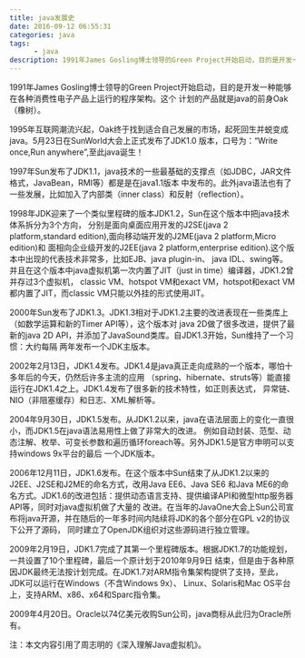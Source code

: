 ```yaml
---
title: java发展史
date: 2016-09-12 06:55:31
categories: java
tags: 
      - java
description: 1991年James Gosling博士领导的Green Project开始启动，目的是开发一种能够在各种消费性电子产品上运行的程序架构。这个计划的产品就是java的前身Oak（橡树）
---
```


1991年James Gosling博士领导的Green Project开始启动，目的是开发一种能够在各种消费性电子产品上运行的程序架构。这个
计划的产品就是java的前身Oak（橡树）。

1995年互联网潮流兴起，Oak终于找到适合自己发展的市场，起死回生并蜕变成java。5月23日在SunWorld大会上正式发布了JDK1.0
版本，口号为：“Write once,Run anywhere”,至此java诞生！

1997年Sun发布了JDK1.1，java技术的一些最基础的支撑点（如JDBC，JAR文件格式，JavaBean，RMI等）都是是在java1.1版本
中发布的。此外java语法也有了一些发展，比如加入了内部类（inner class）和反射（reflection）。

1998年JDK迎来了一个类似里程碑的版本JDK1.2，Sun在这个版本中把java技术体系拆分为3个方向，
分别是面向桌面应用开发的J2SE(java 2 platform,standard edition),面向移动端开发的J2ME(java 2 platform,Micro edition)和
面相向企业级开发的J2EE(java 2 platform,enterprise edition).这个版本中出现的代表技术非常多，比如EJB、java plugin-in、
java IDL、swing等。并且在这个版本中java虚拟机第一次内置了JIT（just in time）编译器，JDK1.2曾并存过3个虚拟机，
classic VM、hotspot VM和exact VM，hotspot和exact VM都内置了JIT，而classic VM只能以外挂的形式使用JIT。

2000年Sun发布了JDK1.3。JDK1.3相对于JDK1.2主要的改进表现在一些类库上（如数学运算和新的Timer API等），这个版本对
java 2D做了很多改进，提供了最新的java 2D API，并添加了JavaSound类库。自JDK1.3开始，Sun维持了一个习惯：大约每隔
两年发布一个JDK主版本。

2002年2月13日，JDK1.4发布。JDK1.4是java真正走向成熟的一个版本，哪怕十多年后的今天，仍然后许多主流的应用
（spring、hibernate、struts等）能直接运行在JDK1.4之上。JDK1.4发布了很多新的技术特性，如正则表达式，
异常链、NIO（非阻塞缓存）和日志、XML解析等。

2004年9月30日，JDK1.5发布。从JDK1.2以来，java在语法层面上的变化一直很小，而JDK1.5在java语法易用性上做了非常大的改进。
例如自动封装、范型、动态注解、枚举、可变长参数和遍历循环foreach等。另外JDK1.5是官方申明可以支持windows 9x平台的最后
一个JDK版本。

2006年12月11日，JDK1.6发布。在这个版本中Sun结束了从JDK1.2以来的J2EE、J2SE和J2ME的命名方式，改用Java EE6、Java SE6
和Java ME6的命名方式。JDK1.6的改进包括：提供动态语言支持、提供编译API和微型http服务器API等，同时对java虚拟机做了大量的
改进。在当年的JavaOne大会上Sun公司宣布将java开源，并在随后的一年多时间内陆续将JDK的各个部分在GPL v2的协议下公开了源码，
同时建立了OpenJDK组织对这些源码进行独立管理。

2009年2月19日，JDK1.7完成了其第一个里程碑版本。根据JDK1.7的功能规划，一共设置了10个里程碑，最后一个原计划于2010年9月9日
结束，但是由于各种原因JDK最终无法按计划完成。在JDK1.7对ARM指令集架构提供了支持，至此，JDK可以运行在Windows（不含Windows 9x）、
Linux、Solaris和Mac OS平台上，支持ARM、x86、x64和Sparc指令集。

2009年4月20日。Oracle以74亿美元收购Sun公司，java商标从此归为Oracle所有。

注：本文内容引用了周志明的《深入理解Java虚拟机》。
